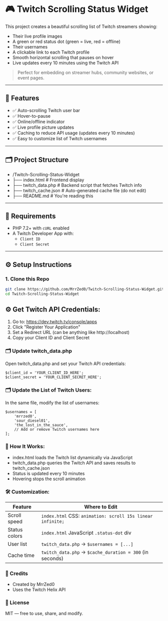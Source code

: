 # 🎮 Twitch Scrolling Status Widget

This project creates a beautiful scrolling list of Twitch streamers showing:
- Their live profile images
- A green or red status dot (green = live, red = offline)
- Their usernames
- A clickable link to each Twitch profile
- Smooth horizontal scrolling that pauses on hover
- Live updates every 10 minutes using the Twitch API

> Perfect for embedding on streamer hubs, community websites, or event pages.

---

## 🔧 Features

- ✅ Auto-scrolling Twitch user bar  
- ✅ Hover-to-pause  
- ✅ Online/offline indicator  
- ✅ Live profile picture updates  
- ✅ Caching to reduce API usage (updates every 10 minutes)  
- ✅ Easy to customize list of Twitch usernames  

---

## 🗂️ Project Structure

- /Twitch-Scrolling-Status-Widget
- ├── index.html # Frontend display
- ├── twitch_data.php # Backend script that fetches Twitch info
- ├── twitch_cache.json # Auto-generated cache file (do not edit)
- ├── README.md # You're reading this

---

## 🔌 Requirements

- PHP 7.2+ with `cURL` enabled  
- A Twitch Developer App with:
  - `Client ID`
  - `Client Secret`

---

## ⚙️ Setup Instructions

### 1. Clone this Repo

```bash
git clone https://github.com/MrrZed0/Twitch-Scrolling-Status-Widget.git
cd Twitch-Scrolling-Status-Widget
```

## ⚙️ Get Twitch API Credentials:
1) Go to: https://dev.twitch.tv/console/apps
2) Click "Register Your Application"
3) Set a Redirect URL (can be anything like http://localhost)
4) Copy your Client ID and Client Secret

### 🗂️ Update twitch_data.php
Open twitch_data.php and set your Twitch API credentials:
```
$client_id = 'YOUR_CLIENT_ID_HERE';
$client_secret = 'YOUR_CLIENT_SECRET_HERE';
```

### 🗂️ Update the List of Twitch Users:
In the same file, modify the list of usernames:
```
$usernames = [
    'mrrzed0',
    'sour_diesel01',
    'the_lost_in_the_sauce',
    // Add or remove Twitch usernames here
];
```

### 🧠 How It Works:
- index.html loads the Twitch list dynamically via JavaScript
- twitch_data.php queries the Twitch API and saves results to twitch_cache.json
- Status is updated every 10 minutes
- Hovering stops the scroll animation


### 🛠 Customization:
| Feature       | Where to Edit                                              |
| ------------- | ---------------------------------------------------------- |
| Scroll speed  | `index.html` CSS: `animation: scroll 15s linear infinite;` |
| Status colors | `index.html` JavaScript `.status-dot` div                  |
| User list     | `twitch_data.php` → `$usernames = [...]`                   |
| Cache time    | `twitch_data.php` → `$cache_duration = 300` (in seconds)   |


### 🙌 Credits
- Created by MrrZed0
- Uses the Twitch Helix API


### 📜 License
MIT — free to use, share, and modify.
